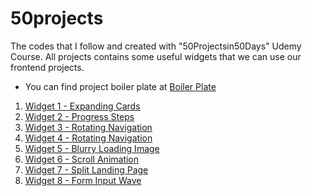 # 50projects

The codes that I follow and created with "50Projectsin50Days" Udemy Course.
All projects contains some useful widgets that we can use our frontend projects.

- You can find project boiler plate at [Boiler Plate](/_Projects_Starter)

1. [Widget 1 - Expanding Cards](W1_ExpandingCards)
2. [Widget 2 - Progress Steps](W2_ProgressSteps)
3. [Widget 3 - Rotating Navigation](W3_RotatingNavigation)
4. [Widget 4 - Rotating Navigation](W4_HiddenSearch)
5. [Widget 5 - Blurry Loading Image](W5_BlurryLoading)
6. [Widget 6 - Scroll Animation](W6_ScrollAnimation)
7. [Widget 7 - Split Landing Page](W7_SplitLandingPage)
8. [Widget 8 - Form Input Wave](W8_FormInputWave)

